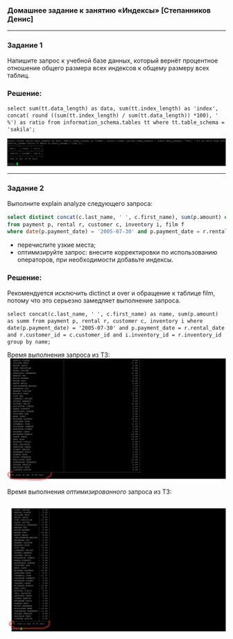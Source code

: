### Домашнее задание к занятию «Индексы» [Степанников Денис]

---

### Задание 1

Напишите запрос к учебной базе данных, который вернёт процентное отношение общего размера всех индексов к общему размеру всех таблиц.

### Решение:
```
select sum(tt.data_length) as data, sum(tt.index_length) as 'index', concat( round ((sum(tt.index_length) / sum(tt.data_length)) *100), ' %') as ratio from information_schema.tables tt where tt.table_schema = 'sakila';
```

![12.05 Task #1-1](screenshots/12.05-1.1.png)

---

### Задание 2

Выполните explain analyze следующего запроса:
```sql
select distinct concat(c.last_name, ' ', c.first_name), sum(p.amount) over (partition by c.customer_id, f.title)
from payment p, rental r, customer c, inventory i, film f
where date(p.payment_date) = '2005-07-30' and p.payment_date = r.rental_date and r.customer_id = c.customer_id and i.inventory_id = r.inventory_id
```
- перечислите узкие места;
- оптимизируйте запрос: внесите корректировки по использованию операторов, при необходимости добавьте индексы.

### Решение:
Рекомендуется исключить dictinct и over и обращение к таблице film, потому что это серьезно замедляет выполнение запроса.

```
select concat(c.last_name, ' ', c.first_name) as name, sum(p.amount) as summ from payment p, rental r, customer c, inventory i where date(p.payment_date) = '2005-07-30' and p.payment_date = r.rental_date and r.customer_id = c.customer_id and i.inventory_id = r.inventory_id group by name;
```
Время выполнения запроса из ТЗ:
![12.05 Task #2-1](screenshots/12.05-2.1.png)

Время выполнения *оптимизированного* запроса из ТЗ:

![12.05 Task #2-2](screenshots/12.05-2.2.png)
---